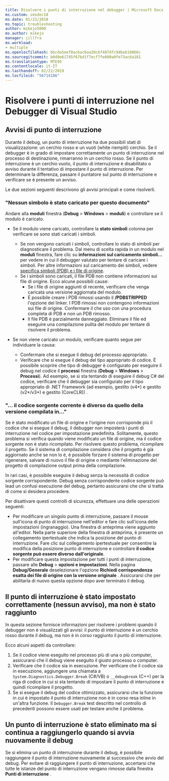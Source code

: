 ```yaml
---
title: Risolvere i punti di interruzione nel debugger | Microsoft Docs
ms.custom: seodec18
ms.date: 01/23/2018
ms.topic: troubleshooting
author: mikejo5000
ms.author: mikejo
manager: jillfra
ms.workload:
- multiple
ms.openlocfilehash: bbcda5eef8ac6ac6aa20c6f487dfc94beb10866c
ms.sourcegitcommit: b0d8e61745f67bd1f7ecf7fe080a0fe73ac6a181
ms.translationtype: MTE95
ms.contentlocale: it-IT
ms.lasthandoff: 02/22/2019
ms.locfileid: "56714186"
---
```

# <a name="troubleshoot-breakpoints-in-the-visual-studio-debugger"></a>Risolvere i punti di interruzione nel Debugger di Visual Studio

## <a name="breakpoint-warnings"></a>Avvisi di punto di interruzione

Durante il debug, un punto di interruzione ha due possibili stati di visualizzazione: un cerchio rosso e un vuoti (white riempiti) cerchio. Se il debugger è in grado di impostare correttamente un punto di interruzione nel processo di destinazione, rimarranno in un cerchio rosso. Se il punto di interruzione è un cerchio vuoto, il punto di interruzione è disabilitato o avviso durante il tentativo di impostare il punto di interruzione. Per determinare la differenza, passare il puntatore sul punto di interruzione e verificare se è presente un avviso.

Le due sezioni seguenti descrivono gli avvisi principali e come risolverli.

### <a name="no-symbols-have-been-loaded-for-this-document"></a>"Nessun simbolo è stato caricato per questo documento"

Andare alla **moduli** finestra (**Debug** > **Windows** > **moduli**) e controllare se il modulo è caricato.
* Se il modulo viene caricato, controllare la **stato simboli** colonna per verificare se sono stati caricati i simboli.
  * Se non vengono caricati i simboli, controllare lo stato di simboli per diagnosticare il problema. Dal menu di scelta rapida in un modulo nel **moduli** finestra, fare clic su **informazioni sul caricamento simboli...**  per vedere in cui il debugger valutato per tentare di caricare i simboli. Per altre informazioni sul caricamento dei simboli, vedere [specifica simboli (PDB) e i file di origine](../debugger/specify-symbol-dot-pdb-and-source-files-in-the-visual-studio-debugger.md).
  * Se i simboli sono caricati, il file PDB non contiene informazioni sui file di origine. Ecco alcune possibili cause:
    * Se i file di origine aggiunti di recente, verificare che venga caricata una versione aggiornata del modulo.
    * È possibile creare i PDB rimossi usando il **/PDBSTRIPPED** l'opzione del linker. I PDB rimossi non contengono informazioni sui file di origine. Confermare il che uso con una procedura completa di PDB e non un PDB rimosso.
    * Il file PDB è parzialmente danneggiato. Eliminare il file ed eseguire una compilazione pulita del modulo per tentare di risolvere il problema.

* Se non viene caricato un modulo, verificare quanto segue per individuare la causa:
  * Confermare che si esegue il debug del processo appropriato.
  * Verificare che si esegue il debug del tipo appropriato di codice. È possibile scoprire che tipo di debugger è configurato per eseguire il debug nel codice il **processi** finestra (**Debug** > **Windows**  >  **Processi**). Ad esempio, se si sta tentando di eseguire il debug C# del codice, verificare che il debugger sia configurato per il tipo appropriato di .NET Framework (ad esempio, gestito (v4\*) e gestito (v2\*/v3\*) e gestito (CoreCLR)) .

### <a name="-the-current-source-code-is-different-from-the-version-built-into"></a>"… il codice sorgente corrente è diverso da quello della versione compilata in..."

Se è stato modificato un file di origine e l'origine non corrisponde più il codice che si esegue il debug, il debugger non imposterà i punti di interruzione nel codice per impostazione predefinita. Solitamente, questo problema si verifica quando viene modificato un file di origine, ma il codice sorgente non è stato ricompilato. Per risolvere questo problema, ricompilare il progetto. Se il sistema di compilazione considera che il progetto è già aggiornato anche se non lo è, è possibile forzare il sistema di progetto per rigenerare, salvare di nuovo il file di origine o mediante l'eliminazione del progetto di compilazione output prima della compilazione.

In rari casi, è possibile eseguire il debug senza la necessità di codice sorgente corrispondente. Debug senza corrispondente codice sorgente può lead un confusi esecuzione del debug, pertanto assicurarsi che che si tratta di come si desidera procedere.

Per disattivare questi controlli di sicurezza, effettuare una delle operazioni seguenti:
* Per modificare un singolo punto di interruzione, passare il mouse sull'icona di punto di interruzione nell'editor e fare clic sull'icona delle impostazioni (ingranaggio). Una finestra di anteprima viene aggiunto all'editor. Nella parte superiore della finestra di anteprima, è presente un collegamento ipertestuale che indica la posizione del punto di interruzione. Fare clic sul collegamento ipertestuale per consentire la modifica della posizione punto di interruzione e controllare **il codice sorgente può essere diverso dall'originale**.
* Per modificare questa impostazione per tutti i punti di interruzione, passare alle **Debug** > **opzioni e impostazioni**. Nella pagina **Debug/Generale** deselezionare l'opzione **Richiedi corrispondenza esatta dei file di origine con la versione originale** . Assicurarsi che per abilitarla di nuovo questa opzione dopo aver terminato il debug.

## <a name="the-breakpoint-was-successfully-set-no-warning-but-didnt-hit"></a>Il punto di interruzione è stato impostato correttamente (nessun avviso), ma non è stato raggiunto

In questa sezione fornisce informazioni per risolvere i problemi quando il debugger non è visualizzati gli avvisi: il punto di interruzione è un cerchio rosso durante il debug, ma non è in corso raggiunto il punto di interruzione.

Ecco alcuni aspetti da controllare:
1. Se il codice viene eseguito nel processo più di una o più computer, assicurarsi che il debug viene eseguito il giusto processo o computer.
2. Verificare che il codice sia in esecuzione. Per verificare che il codice sia in esecuzione, aggiungere una chiamata a `System.Diagnostics.Debugger.Break` (C#/VB) o `__debugbreak` (C++) per la riga di codice in cui si sta tentando di impostare il punto di interruzione e quindi ricompilare il progetto.
3. Se si esegue il debug del codice ottimizzato, assicurarsi che la funzione in cui è impostato il punto di interruzione non è in corso resa inline in un'altra funzione. Il `Debugger.Break` test descritto nel controllo di precedenti possono essere usati per testare anche il problema.

## <a name="i-deleted-a-breakpoint-but-i-continue-to-hit-it-when-i-start-debugging-again"></a>Un punto di interruzione è stato eliminato ma si continua a raggiungerlo quando si avvia nuovamente il debug

Se si elimina un punto di interruzione durante il debug, è possibile raggiungere il punto di interruzione nuovamente al successivo che avvio del debug. Per evitare di raggiungere il punto di interruzione, accertarsi che tutte le istanze del punto di interruzione vengano rimosse dalla finestra **Punti di interruzione** .

